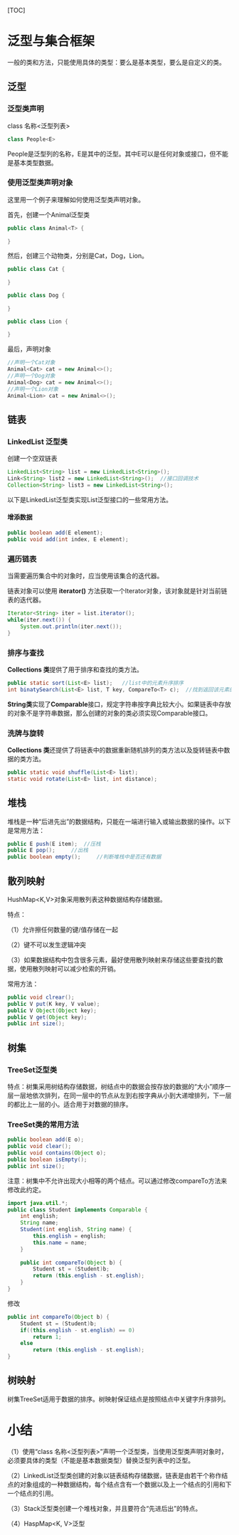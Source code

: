 [TOC]

# 泛型与集合框架

​		一般的类和方法，只能使用具体的类型：要么是基本类型，要么是自定义的类。

## 泛型

### 泛型类声明

class 名称<泛型列表>

```java
class People<E>
```

People是泛型列的名称，E是其中的泛型。其中E可以是任何对象或接口，但不能是基本类型数据。

### 使用泛型类声明对象

这里用一个例子来理解如何使用泛型类声明对象。

首先，创建一个Animal泛型类

```java
public class Animal<T> {
    
}
```

然后，创建三个动物类，分别是Cat，Dog，Lion。

```java
public class Cat {
    
}
```

```java
public class Dog {
    
}
```

```java
public class Lion {
    
}
```

最后，声明对象

```java
//声明一个Cat对象
Animal<Cat> cat = new Animal<>();
//声明一个Dog对象
Animal<Dog> cat = new Animal<>();
//声明一个Lion对象
Animal<Lion> cat = new Animal<>();
```

## 链表

### LinkedList 泛型类

创建一个空双链表

```java
LinkedList<String> list = new LinkedList<String>();
Link<String> list2 = new LinkedList<String>();	//接口回调技术
Collection<String> list3 = new LinkedList<String>();
```

以下是LinkedList<E>泛型类实现List<E>泛型接口的一些常用方法。

#### 增添数据

```java
public boolean add(E element);
public void add(int index, E element);
```

### 遍历链表

当需要遍历集合中的对象时，应当使用该集合的迭代器。

链表对象可以使用 **iterator()** 方法获取一个Iterator对象，该对象就是针对当前链表的迭代器。

```java
Iterator<String> iter = list.iterator();
while(iter.next()) {
    System.out.println(iter.next());
}
```

### 排序与查找

**Collections 类**提供了用于排序和查找的类方法。

```java
public static sort(List<E> list);	//list中的元素升序排序
int binatySearch(List<E> list, T key, CompareTo<T> c);	//找到返回该元素的索引位置（链表的索引位置从0开始），否则返回-1
```

**String类**实现了**Comparable**接口，规定字符串按字典比较大小。如果链表中存放的对象不是字符串数据，那么创建的对象的类必须实现Comparable接口。

### 洗牌与旋转

**Collections 类**还提供了将链表中的数据重新随机排列的类方法以及旋转链表中数据的类方法。

```java
public static void shuffle(List<E> list);
static void rotate(List<E> list, int distance);
```

## 堆栈

堆栈是一种“后进先出”的数据结构，只能在一端进行输入或输出数据的操作。以下是常用方法：

```java
public E push(E item);	//压栈
public E pop();		//出栈
public boolean empty();		//判断堆栈中是否还有数据
```

## 散列映射

HushMap<K,V>对象采用散列表这种数据结构存储数据。

特点：

（1）允许擦任何数量的键/值存储在一起

（2）键不可以发生逻辑冲突

（3）如果数据结构中包含很多元素，最好使用散列映射来存储这些要查找的数据，使用散列映射可以减少检索的开销。

常用方法：

```java
public void clrear();
public V put(K key, V value);
public V Object(Object key);
public V get(Object key);
public int size();
```

## 树集

### TreeSet<E>泛型类

特点：树集采用树结构存储数据，树结点中的数据会按存放的数据的“大小”顺序一层一层地依次排列，在同一层中的节点从左到右按字典从小到大递增排列，下一层的都比上一层的小。适合用于对数据的排序。

### TreeSet类的常用方法

```java
public boolean add(E o);
public void clear();
public void contains(Object o);
public boolean isEmpty();
public int size();
```

注意：树集中不允许出现大小相等的两个结点。可以通过修改compareTo方法来修改此约定。

```java
import java.util.*;
public class Student implements Comparable {
    int english;
    String name;
    Student(int english, String name) {
        this.english = english;
        this.name = name;
    }
    
    public int compareTo(Object b) {
        Student st = (Student)b;
        return (this.english - st.english);
    }
}
```

修改

```java
public int compareTo(Object b) {
    Student st = (Student)b;
    if((this.english - st.english) == 0)
        return 1;
    else
        return (this.english - st.english);
}
```

## 树映射

树集TreeSet<E>适用于数据的排序。树映射保证结点是按照结点中关键字升序排列。

# 小结

（1）使用“class 名称<泛型列表>”声明一个泛型类，当使用泛型类声明对象时，必须要具体的类型（不能是基本数据类型）替换泛型列表中的泛型。

（2）LinkedList<E>泛型类创建的对象以链表结构存储数据，链表是由若干个称作结点的对象组成的一种数据结构，每个结点含有一个数据以及上一个结点的引用和下一个结点的引用。

（3）Stack<E>泛型类创建一个堆栈对象，并且要符合“先进后出”的特点。

（4）HaspMap<K, V>泛型

